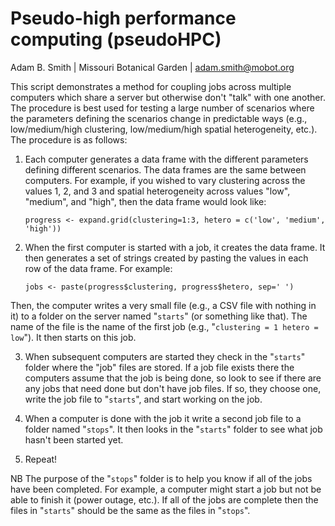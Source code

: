 # Pseudo-high performance computing (pseudoHPC)  
Adam B. Smith | Missouri Botanical Garden | adam.smith@mobot.org

This script demonstrates a method for coupling jobs across multiple computers which share a server but otherwise don't "talk" with one another. The procedure is best used for testing a large number of scenarios where the parameters defining the scenarios change in predictable ways (e.g., low/medium/high clustering, low/medium/high spatial heterogeneity, etc.). The procedure is as follows:

1. Each computer generates a data frame with the different parameters defining different scenarios. The data frames are the same between computers. For example, if you wished to vary clustering across the values 1, 2, and 3 and spatial heterogeneity across values "low", "medium", and "high", then the data frame would look like:

	`progress <- expand.grid(clustering=1:3, hetero = c('low', 'medium', 'high'))`

2. When the first computer is started with a job, it creates the data frame. It then generates a set of strings created by pasting the values in each row of the data frame. For example:

	`jobs <- paste(progress$clustering, progress$hetero, sep=' ')`

Then, the computer writes a very small file (e.g., a CSV file with nothing in it) to a folder on the server named "`starts`" (or something like that). The name of the file is the name of the first job (e.g., "`clustering = 1 hetero = low`"). It then starts on this job.

3. When subsequent computers are started they check in the "`starts`" folder where the "job" files are stored. If a job file exists there the computers assume that the job is being done, so look to see if there are any jobs that need done but don't have job files. If so, they choose one, write the job file to "`starts`", and start working on the job.

4. When a computer is done with the job it write a second job file to a folder named "`stops`". It then looks in the "`starts`" folder to see what job hasn't been started yet.

5. Repeat!

NB The purpose of the "`stops`" folder is to help you know if all of the jobs have been completed. For example, a computer might start a job but not be able to finish it (power outage, etc.). If all of the jobs are complete then the files in "`starts`" should be the same as the files in "`stops`".
